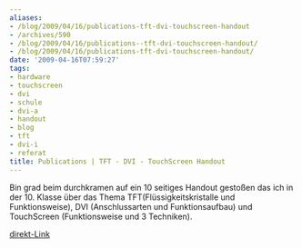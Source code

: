 ```yaml
---
aliases:
- /blog/2009/04/16/publications-tft-dvi-touchscreen-handout
- /archives/590
- /blog/2009/04/16/publications--tft-dvi-touchscreen-handout/
- /blog/2009/04/16/publications-tft-dvi-touchscreen-handout/
date: '2009-04-16T07:59:27'
tags:
- hardware
- touchscreen
- dvi
- schule
- dvi-a
- handout
- blog
- tft
- dvi-i
- referat
title: Publications | TFT - DVI - TouchScreen Handout
---
```


Bin grad beim durchkramen auf ein 10 seitiges Handout gestoßen das ich in
der 10. Klasse über das Thema TFT(Flüssigkeitskristalle und
Funktionsweise), DVI (Anschlussarten und Funktionsaufbau) und TouchScreen
(Funktionsweise und 3 Techniken).

[direkt-Link](http://zwetschge.org/publications/TFT-Handout.pdf)
